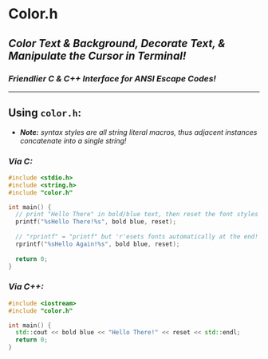 # Color.h
## _Color Text & Background, Decorate Text, & Manipulate the Cursor in Terminal!_
### _Friendlier C & C++ Interface for ANSI Escape Codes!_
-----------
## Using `color.h`:
* _**Note:** syntax styles are all string literal macros, thus adjacent instances concatenate into a single string!_
### _Via C:_
```c
#include <stdio.h>
#include <string.h>
#include "color.h"

int main() {
  // print "Hello There" in bold/blue text, then reset the font styles
  printf("%sHello There!%s", bold blue, reset); 
  
  // "rprintf" = "printf" but 'r'esets fonts automatically at the end!
  rprintf("%sHello Again!%s", bold blue, reset); 
  
  return 0;
}
```
### _Via C++:_
```c++
#include <iostream>
#include "color.h"

int main() {
  std::cout << bold blue << "Hello There!" << reset << std::endl;
  return 0;
}
```
